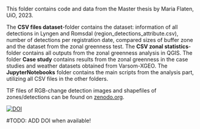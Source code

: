 This folder contains code and data from the Master thesis by Maria Flaten, UiO, 2023.

The **CSV files dataset**-folder contains the dataset: information of all detections in Lyngen and Romsdal (region_detections_attribute.csv), number of detections per registration date, compared sizes of buffer zone and the dataset from the zonal greenness test.
The **CSV zonal statistics**-folder contains all outputs from the zonal greenness analysis in QGIS.
The folder **Case study** contains results from the zonal greenness in the case studies and weather datasets obtained from Varsom-XGEO.
The **JupyterNotebooks** folder contains the main scripts from the analysis part, utilizing all CSV files in the other folders.


TIF files of RGB-change detection images and shapefiles of zones/detections can be found on [zenodo.org](https://zenodo.org/record/8009708).


[![DOI](https://zenodo.org/badge/DOI/10.5281/zenodo.8009708.svg)](https://doi.org/10.5281/zenodo.8009708)

#TODO: ADD DOI when available!
